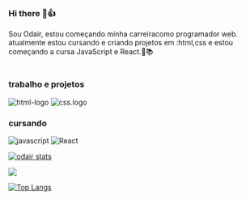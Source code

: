 ### Hi there 👋👍
Sou Odair, estou começando minha carreiracomo programador web. atualmente estou cursando e criando projetos em :html,css e estou começando a cursa JavaScript e React.📖📚
<br>
<br>
<h3>trabalho e projetos </h3>
<img src="https://img.shields.io/badge/HTML-239120?style=for-the-badge&logo=html5&logoColor=white" alt="html-logo">

<img src="https://img.shields.io/badge/CSS-239120?&style=for-the-badge&logo=css3&logoColor=white" alt="css.logo">
<h3>cursando</h3>

<img src="https://img.shields.io/badge/JavaScript-323330?style=for-the-badge&logo=javascript&logoColor=F7DF1E" alt="javascript">

<img src="https://img.shields.io/badge/React-20232A?style=for-the-badge&logo=react&logoColor=61DAFB" alt="React">

[![odair stats](https://github-readme-stats.vercel.app/api?username=odair2903)](https://github.com/anuraghazra/github-readme-stats)

![](https://komarev.com/ghpvc/?username=odair2903)

[![Top Langs](https://github-readme-stats.vercel.app/api/top-langs/?username=odair2903)](https://github.com/anuraghazra/github-readme-stats)






